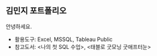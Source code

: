 김민지 포트폴리오
---------------------------------------------------------
안녕하세요. 

- 활용도구: Excel, MSSQL, Tableau Public
- 참고도서: <나의 첫 SQL 수업>, <태블로 굿모닝 굿애프터눈>





